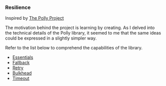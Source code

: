 ### Resilience

Inspired by [The Polly Project](https://www.thepollyproject.org)

The motivation behind the project is learning by creating. As I delved into the technical details of the Polly library, it seemed to me that the same ideas could be expressed in a slightly simpler way.

Refer to the list below to comprehend the capabilities of the library.

- [Essentials](./examples/essentials.md)
- [Fallback](./examples/fallback/README.md)
- [Retry](./examples/retry/README.md)
- [Bulkhead](./examples/bulkhead/README.md)
- [Timeout](./examples/timeout/README.md)
